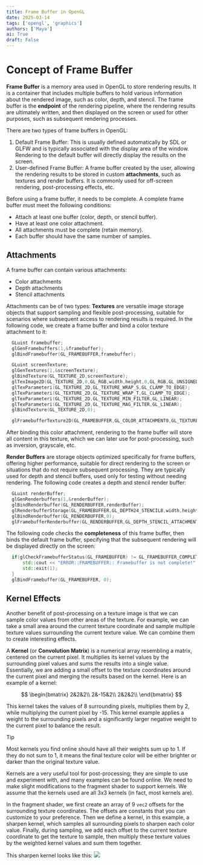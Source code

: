 ```yaml
---
title: Frame Buffer in OpenGL
date: 2025-03-14
tags: ['opengl', 'graphics']
authors: ['Maya']
ai: True
draft: False
---
```

# Concept of Frame Buffer

**Frame Buffer** is a memory area used in OpenGL to store rendering results. It is a container that includes multiple buffers to hold various information about the rendered image, such as color, depth, and stencil. The frame buffer is the **endpoint** of the rendering pipeline, where the rendering results are ultimately written, and then displayed on the screen or used for other purposes, such as subsequent rendering processes.

There are two types of frame buffers in OpenGL:
1. Default Frame Buffer: This is usually defined automatically by SDL or GLFW and is typically associated with the display area of the window. Rendering to the default buffer will directly display the results on the screen.
2. User-defined Frame Buffer: A frame buffer created by the user, allowing the rendering results to be stored in custom **attachments**, such as textures and render buffers. It is commonly used for off-screen rendering, post-processing effects, etc.

Before using a frame buffer, it needs to be complete. A complete frame buffer must meet the following conditions:

- Attach at least one buffer (color, depth, or stencil buffer).
- Have at least one color attachment.
- All attachments must be complete (retain memory).
- Each buffer should have the same number of samples.

## Attachments

A frame buffer can contain various attachments:
- Color attachments
- Depth attachments
- Stencil attachments

Attachments can be of two types:
**Textures** are versatile image storage objects that support sampling and flexible post-processing, suitable for scenarios where subsequent access to rendering results is required. In the following code, we create a frame buffer and bind a color texture attachment to it:
```cpp
  GLuint framebuffer;
  glGenFramebuffers(1,&framebuffer);
  glBindFramebuffer(GL_FRAMEBUFFER,framebuffer);

  GLuint screenTexture;
  glGenTextures(1,&screenTexture);
  glBindTexture(GL_TEXTURE_2D,screenTexture);
  glTexImage2D(GL_TEXTURE_2D,0,GL_RGB,width,height,0,GL_RGB,GL_UNSIGNED_BYTE,nullptr);
  glTexParameteri(GL_TEXTURE_2D,GL_TEXTURE_WRAP_S,GL_CLAMP_TO_EDGE);
  glTexParameteri(GL_TEXTURE_2D,GL_TEXTURE_WRAP_T,GL_CLAMP_TO_EDGE);
  glTexParameteri(GL_TEXTURE_2D,GL_TEXTURE_MIN_FILTER,GL_LINEAR);
  glTexParameteri(GL_TEXTURE_2D,GL_TEXTURE_MAG_FILTER,GL_LINEAR);
  glBindTexture(GL_TEXTURE_2D,0);

  glFramebufferTexture2D(GL_FRAMEBUFFER,GL_COLOR_ATTACHMENT0,GL_TEXTURE_2D,screenTexture,0);

```
After binding this color attachment, rendering to the frame buffer will store all content in this texture, which we can later use for post-processing, such as inversion, grayscale, etc.

**Render Buffers** are storage objects optimized specifically for frame buffers, offering higher performance, suitable for direct rendering to the screen or situations that do not require subsequent processing. They are typically used for depth and stencil buffers, used only for testing without needing rendering.
The following code creates a depth and stencil render buffer:
```cpp
  GLuint renderBuffer;
  glGenRenderbuffers(1,&renderBuffer);
  glBindRenderbuffer(GL_RENDERBUFFER,renderBuffer);
  glRenderbufferStorage(GL_FRAMEBUFFER,GL_DEPTH24_STENCIL8,width,height);
  glBindRenderbuffer(GL_RENDERBUFFER,0);
  glFramebufferRenderbuffer(GL_RENDERBUFFER,GL_DEPTH_STENCIL_ATTACHMENT,GL_RENDERBUFFER,renderBuffer);
```

The following code checks the **completeness** of this frame buffer, then binds the default frame buffer, specifying that the subsequent rendering will be displayed directly on the screen:
```cpp
  if(glCheckFramebufferStatus(GL_FRAMEBUFFER) != GL_FRAMEBUFFER_COMPLETE) {
      std::cout << "ERROR::FRAMEBUFFER:: Framebuffer is not complete!" << std::endl;
      std::exit(1);
  }
  glBindFramebuffer(GL_FRAMEBUFFER, 0);
```

## Kernel Effects

Another benefit of post-processing on a texture image is that we can sample color values from other areas of the texture. For example, we can take a small area around the current texture coordinate and sample multiple texture values surrounding the current texture value. We can combine them to create interesting effects.

A **Kernel** (or **Convolution Matrix**) is a numerical array resembling a matrix, centered on the current pixel. It multiplies its kernel values by the surrounding pixel values and sums the results into a single value. Essentially, we are adding a small offset to the texture coordinates around the current pixel and merging the results based on the kernel. Here is an example of a kernel:

$$
\begin{bmatrix}
2&2&2\\
2&-15&2\\
2&2&2\\
\end{bmatrix}
$$

This kernel takes the values of 8 surrounding pixels, multiplies them by 2, while multiplying the current pixel by -15. This kernel example applies a weight to the surrounding pixels and a significantly larger negative weight to the current pixel to balance the result.

>[!TIP]
>Most kernels you find online should have all their weights sum up to 1. If they do not sum to 1, it means the final texture color will be either brighter or darker than the original texture value.

Kernels are a very useful tool for post-processing; they are simple to use and experiment with, and many examples can be found online. We need to make slight modifications to the fragment shader to support kernels. We assume that the kernels used are all 3x3 kernels (in fact, most kernels are).

In the fragment shader, we first create an array of 9 `vec2` offsets for the surrounding texture coordinates. The offsets are constants that you can customize to your preference. Then we define a kernel, in this example, a sharpen kernel, which samples all surrounding pixels to sharpen each color value. Finally, during sampling, we add each offset to the current texture coordinate to get the texture to sample, then multiply these texture values by the weighted kernel values and sum them together.

This sharpen kernel looks like this:
![](bsc_kernel.png)